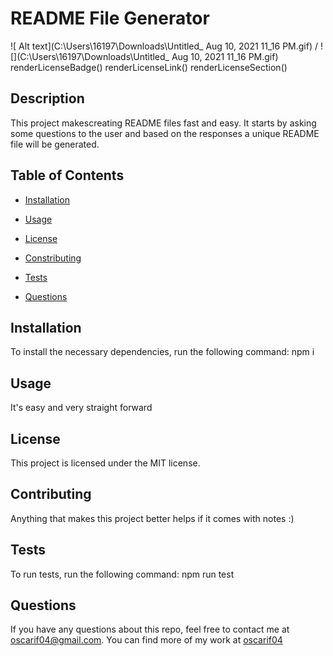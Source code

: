 
  # README File Generator

  ![ Alt text](C:\Users\16197\Downloads\Untitled_ Aug 10, 2021 11_16 PM.gif) / ! [](C:\Users\16197\Downloads\Untitled_ Aug 10, 2021 11_16 PM.gif)
  renderLicenseBadge()
  renderLicenseLink()
  renderLicenseSection()

  ## Description

  This project makescreating README files fast and easy. It starts by asking some questions to the user and based on the responses a unique README file will be generated.

  ## Table of Contents

  * [Installation](#dependencies)

  * [Usage](#usage)

  * [License](#license)

  * [Constributing](#contribution)

  * [Tests](#tests)

  * [Questions](#questions)

  ## Installation

  To install the necessary dependencies, run the following command:
  npm i

  ## Usage 

  It's easy and very straight forward

  ## License

  This project is licensed under the MIT license.

  ## Contributing

  Anything that makes this project better helps if it comes with notes :)

  ## Tests

  To run tests, run the following command:
  npm run test

  ## Questions

  If you have any questions about this repo, feel free to contact me at oscarif04@gmail.com. You can find more of my work at [oscarif04](github.com/oscarif04)
